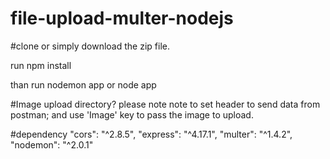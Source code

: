 # file-upload-multer-nodejs

#clone or simply download the zip file.

run npm install

than run nodemon app or node app

#Image upload directory?
please note note to set header to send data from postman;
and use 'Image' key to pass the image to upload.

#dependency
"cors": "^2.8.5",
"express": "^4.17.1",
"multer": "^1.4.2",
"nodemon": "^2.0.1"